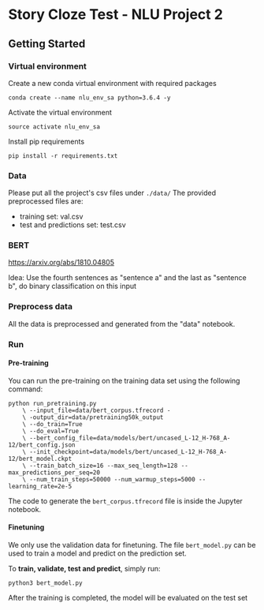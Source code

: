 # Story Cloze Test - NLU Project 2

## Getting Started

### Virtual environment

Create a new conda virtual environment with required packages

```
conda create --name nlu_env_sa python=3.6.4 -y
```

Activate the virtual environment

```
source activate nlu_env_sa
```

Install pip requirements

```
pip install -r requirements.txt
```

### Data
Please put all the project's csv files under `./data/`
The provided preprocessed files are:
- training set: val.csv
- test and predictions set: test.csv

### BERT
https://arxiv.org/abs/1810.04805

Idea: Use the fourth sentences as "sentence a" and the last as "sentence b", do binary classification on this input

### Preprocess data
All the data is preprocessed and generated from the "data" notebook. 

### Run

#### Pre-training
You can run the pre-training on the training data set using the following command:
```
python run_pretraining.py 
    \ --input_file=data/bert_corpus.tfrecord -
    \ -output_dir=data/pretraining50k_output 
    \ --do_train=True 
    \ --do_eval=True 
    \ --bert_config_file=data/models/bert/uncased_L-12_H-768_A-12/bert_config.json 
    \ --init_checkpoint=data/models/bert/uncased_L-12_H-768_A-12/bert_model.ckpt 
    \ --train_batch_size=16 --max_seq_length=128 --max_predictions_per_seq=20 
    \ --num_train_steps=50000 --num_warmup_steps=5000 --learning_rate=2e-5
```

The code to generate the `bert_corpus.tfrecord` file is inside the Jupyter notebook.

#### Finetuning
We only use the validation data for finetuning. The file `bert_model.py` can be used to train a model and predict on the prediction set.

To **train, validate, test and predict**, simply run:
```
python3 bert_model.py
```

After the training is completed, the model will be evaluated on the test set
